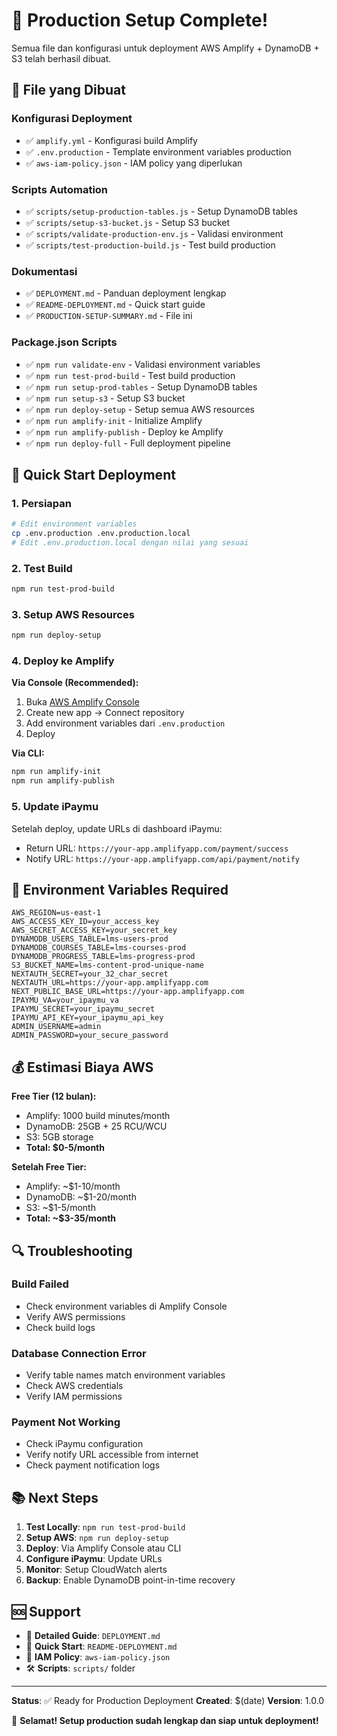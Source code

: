 # 🎉 Production Setup Complete!

Semua file dan konfigurasi untuk deployment AWS Amplify + DynamoDB + S3 telah berhasil dibuat.

## 📁 File yang Dibuat

### Konfigurasi Deployment
- ✅ `amplify.yml` - Konfigurasi build Amplify
- ✅ `.env.production` - Template environment variables production
- ✅ `aws-iam-policy.json` - IAM policy yang diperlukan

### Scripts Automation
- ✅ `scripts/setup-production-tables.js` - Setup DynamoDB tables
- ✅ `scripts/setup-s3-bucket.js` - Setup S3 bucket
- ✅ `scripts/validate-production-env.js` - Validasi environment
- ✅ `scripts/test-production-build.js` - Test build production

### Dokumentasi
- ✅ `DEPLOYMENT.md` - Panduan deployment lengkap
- ✅ `README-DEPLOYMENT.md` - Quick start guide
- ✅ `PRODUCTION-SETUP-SUMMARY.md` - File ini

### Package.json Scripts
- ✅ `npm run validate-env` - Validasi environment variables
- ✅ `npm run test-prod-build` - Test build production
- ✅ `npm run setup-prod-tables` - Setup DynamoDB tables
- ✅ `npm run setup-s3` - Setup S3 bucket
- ✅ `npm run deploy-setup` - Setup semua AWS resources
- ✅ `npm run amplify-init` - Initialize Amplify
- ✅ `npm run amplify-publish` - Deploy ke Amplify
- ✅ `npm run deploy-full` - Full deployment pipeline

## 🚀 Quick Start Deployment

### 1. Persiapan
```bash
# Edit environment variables
cp .env.production .env.production.local
# Edit .env.production.local dengan nilai yang sesuai
```

### 2. Test Build
```bash
npm run test-prod-build
```

### 3. Setup AWS Resources
```bash
npm run deploy-setup
```

### 4. Deploy ke Amplify
**Via Console (Recommended):**
1. Buka [AWS Amplify Console](https://console.aws.amazon.com/amplify/)
2. Create new app → Connect repository
3. Add environment variables dari `.env.production`
4. Deploy

**Via CLI:**
```bash
npm run amplify-init
npm run amplify-publish
```

### 5. Update iPaymu
Setelah deploy, update URLs di dashboard iPaymu:
- Return URL: `https://your-app.amplifyapp.com/payment/success`
- Notify URL: `https://your-app.amplifyapp.com/api/payment/notify`

## 🔧 Environment Variables Required

```env
AWS_REGION=us-east-1
AWS_ACCESS_KEY_ID=your_access_key
AWS_SECRET_ACCESS_KEY=your_secret_key
DYNAMODB_USERS_TABLE=lms-users-prod
DYNAMODB_COURSES_TABLE=lms-courses-prod
DYNAMODB_PROGRESS_TABLE=lms-progress-prod
S3_BUCKET_NAME=lms-content-prod-unique-name
NEXTAUTH_SECRET=your_32_char_secret
NEXTAUTH_URL=https://your-app.amplifyapp.com
NEXT_PUBLIC_BASE_URL=https://your-app.amplifyapp.com
IPAYMU_VA=your_ipaymu_va
IPAYMU_SECRET=your_ipaymu_secret
IPAYMU_API_KEY=your_ipaymu_api_key
ADMIN_USERNAME=admin
ADMIN_PASSWORD=your_secure_password
```

## 💰 Estimasi Biaya AWS

**Free Tier (12 bulan):**
- Amplify: 1000 build minutes/month
- DynamoDB: 25GB + 25 RCU/WCU
- S3: 5GB storage
- **Total: $0-5/month**

**Setelah Free Tier:**
- Amplify: ~$1-10/month
- DynamoDB: ~$1-20/month  
- S3: ~$1-5/month
- **Total: ~$3-35/month**

## 🔍 Troubleshooting

### Build Failed
- Check environment variables di Amplify Console
- Verify AWS permissions
- Check build logs

### Database Connection Error
- Verify table names match environment variables
- Check AWS credentials
- Verify IAM permissions

### Payment Not Working
- Check iPaymu configuration
- Verify notify URL accessible from internet
- Check payment notification logs

## 📚 Next Steps

1. **Test Locally**: `npm run test-prod-build`
2. **Setup AWS**: `npm run deploy-setup`
3. **Deploy**: Via Amplify Console atau CLI
4. **Configure iPaymu**: Update URLs
5. **Monitor**: Setup CloudWatch alerts
6. **Backup**: Enable DynamoDB point-in-time recovery

## 🆘 Support

- 📖 **Detailed Guide**: `DEPLOYMENT.md`
- 🚀 **Quick Start**: `README-DEPLOYMENT.md`
- 🔧 **IAM Policy**: `aws-iam-policy.json`
- 🛠️ **Scripts**: `scripts/` folder

---

**Status**: ✅ Ready for Production Deployment
**Created**: $(date)
**Version**: 1.0.0

🎉 **Selamat! Setup production sudah lengkap dan siap untuk deployment!**